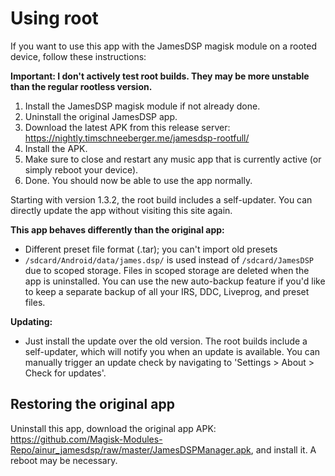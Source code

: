 # Using root

If you want to use this app with the JamesDSP magisk module on a rooted device, follow these instructions:

**Important: I don't actively test root builds. They may be more unstable than the regular rootless version.**

1. Install the JamesDSP magisk module if not already done.
2. Uninstall the original JamesDSP app.
3. Download the latest APK from this release server: https://nightly.timschneeberger.me/jamesdsp-rootfull/
6. Install the APK.
7. Make sure to close and restart any music app that is currently active (or simply reboot your device).
8. Done. You should now be able to use the app normally.

Starting with version 1.3.2, the root build includes a self-updater. You can directly update the app without visiting this site again.

**This app behaves differently than the original app:**

* Different preset file format (.tar); you can't import old presets
* `/sdcard/Android/data/james.dsp/` is used instead of `/sdcard/JamesDSP` due to scoped storage. Files in scoped storage are deleted when the app is uninstalled. You can use the new auto-backup feature if you'd like to keep a separate backup of all your IRS, DDC, Liveprog, and preset files.

**Updating:**

* Just install the update over the old version. The root builds include a self-updater, which will notify you when an update is available. You can manually trigger an update check by navigating to 'Settings > About > Check for updates'.

## Restoring the original app
Uninstall this app, download the original app APK: https://github.com/Magisk-Modules-Repo/ainur_jamesdsp/raw/master/JamesDSPManager.apk, and install it. A reboot may be necessary.
